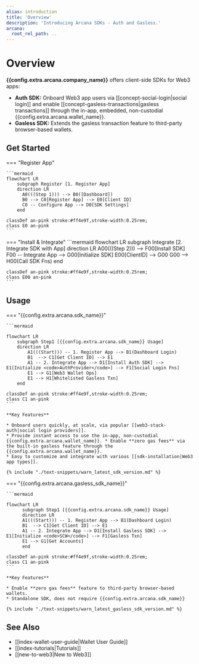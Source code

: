 ```yaml
---
alias: introduction
title: 'Overview'
description: 'Introducing Arcana SDKs - Auth and Gasless.'
arcana:
  root_rel_path: ..
---
```


# Overview

**{{config.extra.arcana.company_name}}** offers client-side SDKs for Web3 apps:

* **Auth SDK:**  Onboard Web3 app users via [[concept-social-login|social login]] and enable [[concept-gasless-transactions|gasless transactions]] through the in-app, embedded, non-custodial {{config.extra.arcana.wallet_name}}.
* **Gasless SDK:**  Extends the gasless transaction feature to third-party browser-based wallets.

## Get Started

=== "Register App"

    ```mermaid
    flowchart LR
        subgraph Register [1. Register App]
        direction LR
          A0(((Step 1))) --> B0([Dashboard])
          B0 --> C0[Register App] --> E0[Client ID] 
          C0 -- Configure App --> D0[SDK Settings]   
        end

    classDef an-pink stroke:#ff4e9f,stroke-width:0.25rem;
    class E0 an-pink
    ```

=== "Install & Integrate"
    ```mermaid
    flowchart LR
        subgraph Integrate [2. Integrate SDK with App]
        direction LR
          A00(((Step 2))) --> F00[Install SDK]
          F00 -- Integrate App --> G00[Initialize SDK]
          E00[ClientID] --> G00
          G00 --> H00(Call SDK Fns)
        end

    classDef an-pink stroke:#ff4e9f,stroke-width:0.25rem;
    class E00 an-pink
    ```

## Usage

=== "{{config.extra.arcana.sdk_name}}"

    ```mermaid

    flowchart LR 
        subgraph Step1 [{{config.extra.arcana.sdk_name}} Usage]
        direction LR
            A1(((Start))) -- 1. Register App --> B1(Dashboard Login)
            B1  --> C1[Get Client ID] --> E1
            A1 -- 2. Integrate App --> D1[Install Auth SDK] --> E1[Initialize <code>AuthProvider</code>] --> F1[Social Login Fns]
            E1 --> G1[Web3 Wallet Ops]
            E1 --> H1[Whitelisted Gasless Txn]
        end

    classDef an-pink stroke:#ff4e9f,stroke-width:0.25rem;
    class C1 an-pink
    ```

    **Key Features**

    * Onboard users quickly, at scale, via popular [[web3-stack-auth|social login providers]]. 
    * Provide instant access to use the in-app, non-custodial {{config.extra.arcana.wallet_name}}. * Enable **zero gas fees** via the built-in gasless feature through the {{config.extra.arcana.wallet_name}}.
    * Easy to customize and integrate with various [[sdk-installation|Web3 app types]].

    {% include "./text-snippets/warn_latest_sdk_version.md" %}

=== "{{config.extra.arcana.gasless_sdk_name}}"

    ```mermaid

    flowchart LR
          subgraph Step1 [{{config.extra.arcana.sdk_name}} Usage]
          direction LR
          A1(((Start))) -- 1. Register App --> B1(Dashboard Login)
          B1  --> C1[Get Client ID] --> E1
          A1 -- 2. Integrate App --> D1[Install Gasless SDK] --> E1[Initialize <code>SCW</code>] --> F1[Gasless Txn]
          E1 --> G1[Get Accounts]
          end

    classDef an-pink stroke:#ff4e9f,stroke-width:0.25rem;
    class C1 an-pink
    ```

    **Key Features**

    * Enable **zero gas fees** feature to third-party browser-based wallets.
    * Standalone SDK, does not require {{config.extra.arcana.sdk_name}} 

    {% include "./text-snippets/warn_latest_gasless_sdk_version.md" %}

## See Also

* [[index-wallet-user-guide|Wallet User Guide]]
* [[index-tutorials|Tutorials]]
* [[new-to-web3|New to Web3]]